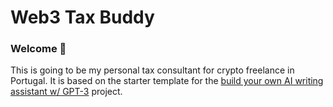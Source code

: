 # Web3 Tax Buddy

### Welcome 👋

This is going to be my personal tax consultant for crypto freelance in Portugal. It is based on the starter template for the [build your own AI writing assistant w/ GPT-3](https://buildspace.so/builds/ai-writer) project.
